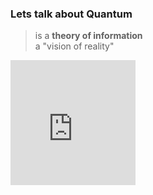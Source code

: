 ### Lets talk about Quantum

> is a <strong>theory of information</strong> <br /> a "vision of reality"

<iframe src="https://giphy.com/embed/XaLnoepP2IwFnUXdvb" width="200" height="200" style="" frameBorder="0" class="giphy-embed" allowFullScreen></iframe>